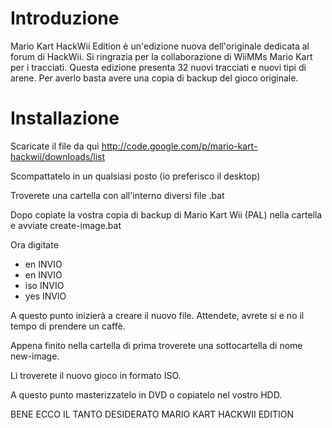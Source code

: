 # Introduzione #

Mario Kart HackWii Edition è un'edizione nuova dell'originale dedicata al forum di HackWii. Si ringrazia per la collaborazione di WiiMMs Mario Kart per i tracciati. Questa edizione presenta 32 nuovi tracciati e nuovi tipi di arene. Per averlo basta avere una copia di backup del gioco originale.

# Installazione #

Scaricate il file da qui http://code.google.com/p/mario-kart-hackwii/downloads/list

Scompattatelo in un qualsiasi posto (io preferisco il desktop)

Troverete una cartella con all'interno diversi file .bat

Dopo copiate la vostra copia di backup di Mario Kart Wii (PAL) nella cartella e avviate create-image.bat

Ora digitate
  * en INVIO
  * en INVIO
  * iso INVIO
  * yes INVIO

A questo punto inizierà a creare il nuovo file. Attendete, avrete si e no il tempo di prendere un caffè.

Appena finito nella cartella di prima troverete una sottocartella di nome new-image.

Lì troverete il nuovo gioco in formato ISO.

A questo punto masterizzatelo in DVD o copiatelo nel vostro HDD.

BENE ECCO IL TANTO DESIDERATO MARIO KART HACKWII EDITION
